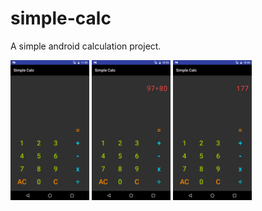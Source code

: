 # simple-calc
A simple android calculation project.

<img width="25%" src="https://github.com/dgknrsln/simple-calc/blob/master/screenshot.png"/>
<img width="25%" src="https://github.com/dgknrsln/simple-calc/blob/master/screenshot2.png"/>
<img width="25%" src="https://github.com/dgknrsln/simple-calc/blob/master/screenshot3.png"/>
